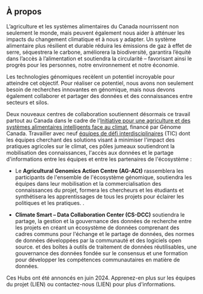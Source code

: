 ---
---
## À propos

L’agriculture et les systèmes alimentaires du Canada nourrissent non seulement le monde, mais peuvent également nous aider à atténuer les impacts du changement climatique et à nous y adapter. Un système alimentaire plus résilient et durable réduira les émissions de gaz à effet de serre, séquestrera le carbone, améliorera la biodiversité, garantira l’équité dans l’accès à l’alimentation et soutiendra la circularité – favorisant ainsi le progrès pour les personnes, notre environnement et notre économie.

Les technologies génomiques recèlent un potentiel incroyable pour atteindre cet objectif. Pour réaliser ce potentiel, nous avons non seulement besoin de recherches innovantes en génomique, mais nous devons également collaborer et partager des données et des connaissances entre secteurs et silos.

Deux nouveaux centres de collaboration soutiennent désormais ce travail partout au Canada dans le cadre de l'[Initiative pour une agriculture et des systèmes alimentaires intelligents face au climat](https://genomecanada.ca/genome-canada-investments-target-csafs-solutions/#data), financé par Génome Canada. Travailler avec neuf [équipes de défi interdisciplinaires](https://genomecanada.ca/canada-invests-in-world-leading-climate-smart-agriculture-and-food-systems-through-genomics/) (TIC) dont les équipes cherchant des solutions visant à minimiser l'impact des pratiques agricoles sur le climat, ces pôles jumeaux soutiendront la mobilisation des connaissances, l'accès aux données et le partage d'informations entre les équipes et entre les partenaires de l'écosystème :

- Le **Agricultural Genomics Action Centre (AG-ACt)** rassemblera les participants de l'ensemble de l'écosystème génomique, soutiendra les équipes dans leur mobilisation et la commercialisation des connaissances du projet, formera les chercheurs et les étudiants et synthétisera les apprentissages de tous les projets pour éclairer les politiques et les pratiques. .

- **Climate Smart – Data Collaboration Center (CS-DCC)** soutiendra le partage, la gestion et la gouvernance des données de recherche entre les projets en créant un écosystème de données comprenant des cadres communs pour l'échange et le partage de données, des normes de données développées par la communauté et des logiciels open source. et des boîtes à outils de traitement de données réutilisables, une gouvernance des données fondée sur le consensus et une formation pour développer les compétences communautaires en matière de données.

Ces Hubs ont été annoncés en juin 2024. Apprenez-en plus sur les équipes du projet (LIEN) ou contactez-nous (LIEN) pour plus d'informations.
